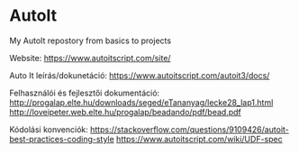 # AutoIt
My AutoIt repostory from basics to projects

Website:
https://www.autoitscript.com/site/

Auto It leírás/dokunetáció:
https://www.autoitscript.com/autoit3/docs/

Felhasználói és fejlesztői dokumentáció:
http://progalap.elte.hu/downloads/seged/eTananyag/lecke28_lap1.html
http://loveipeter.web.elte.hu/progalap/beadando/pdf/bead.pdf

Kódolási konvenciók:
https://stackoverflow.com/questions/9109426/autoit-best-practices-coding-style
https://www.autoitscript.com/wiki/UDF-spec


